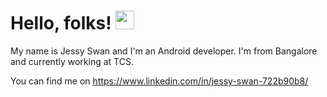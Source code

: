 # Hello, folks! <img src="https://raw.githubusercontent.com/MartinHeinz/MartinHeinz/master/wave.gif" width="30px">

My name is Jessy Swan and I'm an Android developer. I'm from Bangalore and currently working at TCS. 

You can find me on https://www.linkedin.com/in/jessy-swan-722b90b8/


<!---
swanjessy/swanjessy is a ✨ special ✨ repository because its `README.md` (this file) appears on your GitHub profile.
You can click the Preview link to take a look at your changes.
--->
